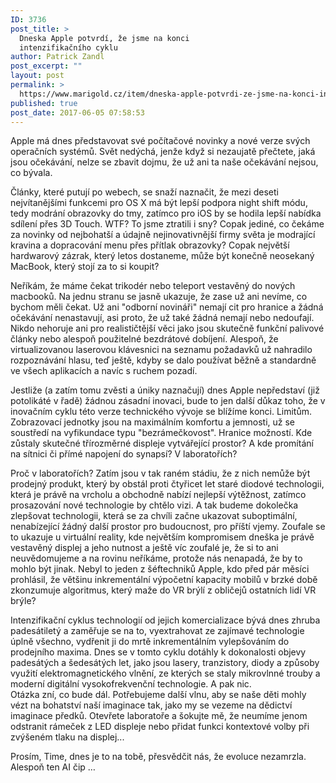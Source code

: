 ```yaml
---
ID: 3736
post_title: >
  Dneska Apple potvrdí, že jsme na konci
  intenzifikačního cyklu
author: Patrick Zandl
post_excerpt: ""
layout: post
permalink: >
  https://www.marigold.cz/item/dneska-apple-potvrdi-ze-jsme-na-konci-intenzifikacniho-cyklu
published: true
post_date: 2017-06-05 07:58:53
---
```

<p>Apple má dnes představovat své počítačové novinky a nové verze svých operačních systémů. Svět nedýchá, jenže když si nezaujatě přečtete, jaká jsou očekávání, nelze se zbavit dojmu, že už ani ta naše očekávání nejsou, co bývala.</p>
<p>Články, které putují po webech, se snaží naznačit, že mezi deseti nejvítanějšími funkcemi pro OS X má být lepší podpora night shift módu, tedy modrání obrazovky do tmy, zatímco pro iOS by se hodila lepší nabídka sdílení přes 3D Touch. WTF? To jsme ztratili i sny? Copak jediné, co čekáme za novinky od nejbohatší a údajně nejinovativnější firmy světa je modrající kravina a dopracování menu přes přítlak obrazovky? Copak největší hardwarový zázrak, který letos dostaneme, může být konečně neosekaný MacBook, který stojí za to si koupit?</p><!--more--><p>Neříkám, že máme čekat trikodér nebo teleport vestavěný do nových macbooků. Na jednu stranu se jasně ukazuje, že zase už ani nevíme, co bychom měli čekat. Už ani "odborní novináři" nemají cit pro hranice a žádná očekávání nenastavují, asi proto, že už také žádná nemají nebo nedoufají. Nikdo nehoruje ani pro realističtější věci jako jsou skutečně funkční palivové články nebo alespoň použitelné bezdrátové dobíjení. Alespoň, že virtualizovanou laserovou klávesnici na seznamu požadavků už nahradilo rozpoznávání hlasu, teď ještě, kdyby se dalo používat běžně a standardně ve všech aplikacích a navíc s ruchem pozadí.</p>
<p>Jestliže (a zatím tomu zvěsti a úniky naznačují) dnes Apple nepředstaví (již potolikáté v řadě) žádnou zásadní inovaci, bude to jen další důkaz toho, že v inovačním cyklu této verze technického vývoje se blížíme konci. Limitům. Zobrazovací jednotky jsou na maximálním komfortu a jemnosti, už se soustředí na vyfikundace typu "bezrámečkovost". Hranice možností. Kde zůstaly skutečné třírozměrné displeje vytvářející prostor? A kde promítání na sítnici či přímé napojení do synapsí? V laboratořích?</p>
<p>Proč v laboratořích? Zatím jsou v tak raném stádiu, že z nich nemůže být prodejný produkt, který by obstál proti čtyřicet let staré diodové technologii, která je právě na vrcholu a obchodně nabízí nejlepší výtěžnost, zatímco prosazování nové technologie by chtělo vizi. A tak budeme dokolečka zlepšovat technologii, která se za chvíli začne ukazovat suboptimální, nenabízející žádný další prostor pro budoucnost, pro příští vjemy. Zoufale se to ukazuje u virtuální reality, kde největším kompromisem dneška je právě vestavěný displej a jeho nutnost a ještě víc zoufalé je, že si to ani neuvědomujeme a na rovinu neříkáme, protože nás nenapadá, že by to mohlo být jinak. Nebyl to jeden z šéftechniků Apple, kdo před pár měsíci prohlásil, že většinu inkrementální výpočetní kapacity mobilů v brzké době zkonzumuje algoritmus, který maže do VR brýlí z obličejů ostatních lidí VR brýle?</p>
<p>Intenzifikační cyklus technologií od jejich komercializace bývá dnes zhruba padesátiletý a zaměřuje se na to, vyextrahovat ze zajímavé technologie úplně všechno, vydřenit ji do mrtě inkrementálním vylepšováním do prodejního maxima. Dnes se v tomto cyklu dotáhly k dokonalosti objevy padesátých a šedesátých let, jako jsou lasery, tranzistory, diody a způsoby využití elektromagnetického vlnění, ze kterých se staly mikrovlnné trouby a moderní digitální vysokofrekvenční technologie. A pak nic. <br />Otázka zní, co bude dál. Potřebujeme další vlnu, aby se naše děti mohly vézt na bohatství naší imaginace tak, jako my se vezeme na dědictví imaginace předků. Otevřete laboratoře a šokujte mě, že neumíme jenom odstranit rámeček z LED displeje nebo přidat funkci kontextové volby při zvýšeném tlaku na displej...</p>
<p>Prosím, Time, dnes je to na tobě, přesvědčit nás, že evoluce nezamrzla. Alespoň ten AI čip …</p>